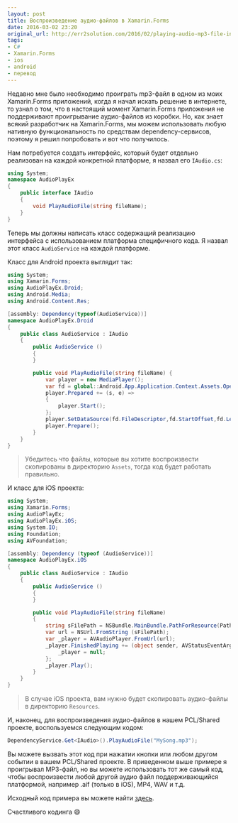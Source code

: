 ```yaml
---
layout: post
title: Воспроизведение аудио-файлов в Xamarin.Forms
date: 2016-03-02 23:20
original_url: http://err2solution.com/2016/02/playing-audio-mp3-file-in-xamarin-forms/
tags:
- C#
- Xamarin.Forms
- ios
- android
- перевод
---
```


Недавно мне было необходимо проиграть mp3-файл в одном из моих Xamarin.Forms приложений, когда я начал искать решение в интернете, то узнал о том, что в настоящий момент Xamarin.Forms приложения не поддерживают проигрывание аудио-файлов из коробки. Но, как знает всякий разработчик на Xamarin.Forms, мы можем использовать любую нативную функциональность по средствам dependency-сервисов, поэтому я решил попробовать и вот что получилось.

Нам потребуется создать интерфейс, который будет отдельно реализован на каждой конкретной платформе, я назвал его `IAudio.cs`:

```csharp
using System;
namespace AudioPlayEx
{
	public interface IAudio
	{
		void PlayAudioFile(string fileName);
	}
}
```

Теперь мы должны написать класс содержащий реализацию интерфейса с использованием платформа специфичного кода. Я назвал этот класс `AudioService` на каждой платформе.

Класс для Android проекта выглядит так:

```csharp
using System;
using Xamarin.Forms;
using AudioPlayEx.Droid;
using Android.Media;
using Android.Content.Res;

[assembly: Dependency(typeof(AudioService))]
namespace AudioPlayEx.Droid
{
	public class AudioService : IAudio
	{
		public AudioService ()
		{
		}

		public void PlayAudioFile(string fileName) {
			var player = new MediaPlayer();
			var fd = global::Android.App.Application.Context.Assets.OpenFd(fileName);
			player.Prepared += (s, e) =>
			{
				player.Start();
			};
			player.SetDataSource(fd.FileDescriptor,fd.StartOffset,fd.Length);
			player.Prepare();
		}
	}
}
```

> Убедитесь что файлы, которые вы хотите воспроизвести скопированы в директорию `Assets`, тогда код будет работать правильно.

И класс для iOS проекта:

```csharp
using System;
using Xamarin.Forms;
using AudioPlayEx;
using AudioPlayEx.iOS;
using System.IO;
using Foundation;
using AVFoundation;

[assembly: Dependency (typeof (AudioService))]
namespace AudioPlayEx.iOS
{
	public class AudioService : IAudio
	{
		public AudioService ()
		{
		}

		public void PlayAudioFile(string fileName)
		{
			string sFilePath = NSBundle.MainBundle.PathForResource(Path.GetFileNameWithoutExtension(fileName), Path.GetExtension(fileName));
			var url = NSUrl.FromString (sFilePath);
			var _player = AVAudioPlayer.FromUrl(url);
			_player.FinishedPlaying += (object sender, AVStatusEventArgs e) => {
				_player = null;
			};
			_player.Play();
		}
	}
}
```

> В случае iOS проекта, вам нужно будет скопировать аудио-файлы в директорию `Resources`.

И, наконец, для воспроизведения аудио-файлов в нашем PCL/Shared проекте, воспользуемся следующим кодом:

```csharp
DependencyService.Get<IAudio>().PlayAudioFile("MySong.mp3");
```

Вы можете вызвать этот код при нажатии кнопки или любом другом событии в вашем PCL/Shared проекте. В приведенном выше примере я проигрывал МР3-файл, но вы можете использовать тот же самый код, чтобы воспроизвести любой другой аудио файл поддерживающийся платформой, например .aif (только в iOS), МР4, WAV и т.д.

Исходный код примера вы можете найти [здесь](https://github.com/srkrathore/AudioPlayEx).

Счастливого кодинга :smile:
